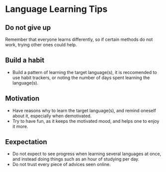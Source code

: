 # Language Learning Tips
## Do not give up
Remember that everyone learns differently, so if certain methods do not work, trying other ones could help.

## Build a habit
- Build a pattern of learning the target language(s), it is reccomended to use habit trackers, or noting the number of days spent learning the language(s).

## Motivation
- Have reasons why to learn the target language(s), and remind oneself about it, especially when demotivated.
- Try to have fun, as it keeps the motivated mood, and helps one to enjoy it more.

## Eexpectation
- Do not expect to see progress when learning several languages at once, and instead doing things such as an hour of studying per day.
- Do not trust every piece of advices seen online.
